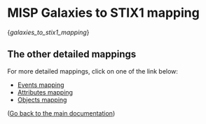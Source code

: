 # MISP Galaxies to STIX1 mapping

{_galaxies_to_stix1_mapping_}

## The other detailed mappings

For more detailed mappings, click on one of the link below:
- [Events mapping](misp_events_to_stix1.md)
- [Attributes mapping](misp_attributes_to_stix1.md)
- [Objects mapping](misp_objects_to_stix1.md)

([Go back to the main documentation](README.md))
